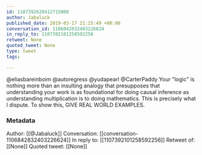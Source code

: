```yaml
---
id: 1107392620412715008
author: Jabaluck
published_date: 2019-03-17 21:25:49 +00:00
conversation_id: 1106842832403226624
in_reply_to: 1107392101258592256
retweet: None
quoted_tweet: None
type: tweet
tags:

---
```


@eliasbareinboim @autoregress @yudapearl @CarterPaddy Your "logic" is nothing more than an insulting analogy that presupposes that understanding your work is as foundational for doing causal inference as understanding multiplication is to doing mathematics. This is precisely what I dispute. To show this, GIVE REAL WORLD EXAMPLES.

### Metadata

Author: [[@Jabaluck]]
Conversation: [[conversation-1106842832403226624]]
In reply to: [[1107392101258592256]]
Retweet of: [[None]]
Quoted tweet: [[None]]
